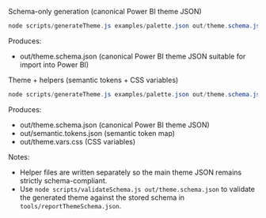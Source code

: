 Schema-only generation (canonical Power BI theme JSON)

```powershell
node scripts/generateTheme.js examples/palette.json out/theme.schema.json --visuals --out-dir out
```

Produces:
- out/theme.schema.json (canonical Power BI theme JSON suitable for import into Power BI)


Theme + helpers (semantic tokens + CSS variables)

```powershell
node scripts/generateTheme.js examples/palette.json out/theme.schema.json --visuals --semantic --css --out-dir out
```

Produces:
- out/theme.schema.json (canonical Power BI theme JSON)
- out/semantic.tokens.json (semantic token map)
- out/theme.vars.css (CSS variables)

Notes:
- Helper files are written separately so the main theme JSON remains strictly schema-compliant.
- Use `node scripts/validateSchema.js out/theme.schema.json` to validate the generated theme against the stored schema in `tools/reportThemeSchema.json`.
